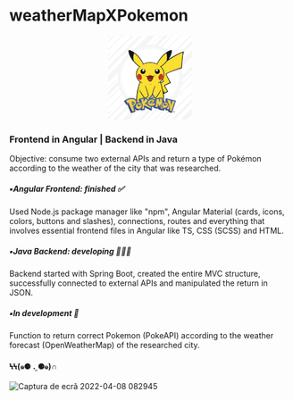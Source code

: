 # weatherMapXPokemon

<p align="center">
  <img src="https://raw.githubusercontent.com/reafreitas1/weatherMapXPokemon/63a7e60483e255c01213c7ed37d4385149d414b4/assets/pokemon.jpeg" width="150" height="150">
</p>

<h3>Frontend in Angular | Backend in Java</h3>
Objective: consume two external APIs and return a type of Pokémon according to the weather of the city that was researched.



<h5>▪️Angular Frontend: finished ✅</h5>
Used Node.js package manager like "npm", Angular Material (cards, icons, colors, buttons and slashes), connections, routes and everything that involves essential frontend files in Angular like TS, CSS (SCSS) and HTML.

<h5>▪️Java Backend: developing 👩🏻‍💻</h5>
Backend started with Spring Boot, created the entire MVC structure, successfully connected to external APIs and manipulated the return in JSON.

<h5>▪️In development 🔧</h5>
Function to return correct Pokemon (PokeAPI) according to the weather forecast (OpenWeatherMap) of the researched city.

<h4>ϞϞ(๑⚈ ․̫ ⚈๑)∩</h4>

![Captura de ecrã 2022-04-08 082945](https://user-images.githubusercontent.com/79333175/170971599-8cd0a827-a69d-4a55-bf6e-307bb0fd7590.jpg)



